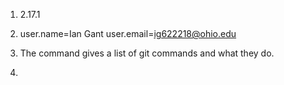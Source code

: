 1. 2.17.1

2. user.name=Ian Gant
   user.email=ig622218@ohio.edu

3. The command gives a list of git commands and what they do.

4. 
